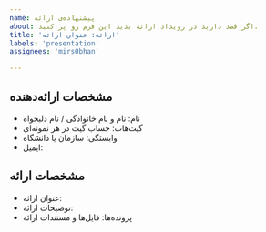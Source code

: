 ```yaml
---
name: پیشنهاده‌ی ارائه
about: اگر قصد دارید در رویداد ارائه بدید این فرم رو پر کنید.
title: 'ارائه: عنوان ارائه'
labels: 'presentation'
assignees: 'mirs0bhan'

---
```


## مشخصات ارائه‌دهنده
- نام: نام و نام خانوادگی / نام دلبخواه
- گیت‌هاب: حساب گیت در هر نمونه‌ای
- وابستگی: سازمان یا دانشگاه
- ایمیل: 

## مشخصات ارائه
- عنوان ارائه:
- توضیحات ارائه:
- پرونده‌ها: فایل‌ها و مستندات ارائه



